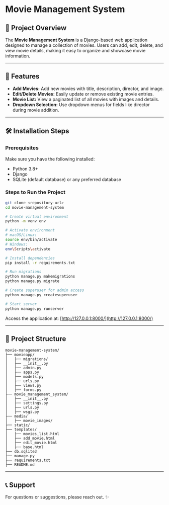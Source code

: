 # Movie Management System

## 📌 Project Overview

The **Movie Management System** is a Django-based web application designed to manage a collection of movies. Users can add, edit, delete, and view movie details, making it easy to organize and showcase movie information.

---

## 🚀 Features


* **Add Movies:** Add new movies with title, description, director, and image.
* **Edit/Delete Movies:** Easily update or remove existing movie entries.
* **Movie List:** View a paginated list of all movies with images and details.
* **Dropdown Selection:** Use dropdown menus for fields like director during movie addition.


---

## 🛠️ Installation Steps

### Prerequisites

Make sure you have the following installed:

* Python 3.8+
* Django
* SQLite (default database) or any preferred database

### Steps to Run the Project

```bash
git clone <repository-url>
cd movie-management-system

# Create virtual environment
python -m venv env

# Activate environment
# macOS/Linux:
source env/bin/activate  
# Windows:
env\Scripts\activate

# Install dependencies
pip install -r requirements.txt

# Run migrations
python manage.py makemigrations
python manage.py migrate

# Create superuser for admin access
python manage.py createsuperuser

# Start server
python manage.py runserver
```

Access the application at:
[http://127.0.0.1:8000/](http://127.0.0.1:8000/)

---

## 📂 Project Structure

```
movie-management-system/
├── movieapp/
│   ├── migrations/
│   ├── __init__.py
│   ├── admin.py
│   ├── apps.py
│   ├── models.py
│   ├── urls.py
│   ├── views.py
│   ├── forms.py
├── movie_management_system/
│   ├── __init__.py
│   ├── settings.py
│   ├── urls.py
│   ├── wsgi.py
├── media/
│   ├── movie_images/
├── static/
├── templates/
│   ├── movies_list.html
│   ├── add_movie.html
│   ├── edit_movie.html
│   ├── base.html
├── db.sqlite3
├── manage.py
├── requirements.txt
├── README.md
```

---


## 📞 Support

For questions or suggestions, please reach out. ✨

